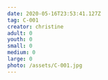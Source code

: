 ```yaml
---
date: 2020-05-16T23:53:41.127Z
tag: C-001
creator: christine
adult: 0
youth: 0
small: 0
medium: 0
large: 0
photo: /assets/C-001.jpg
---
```

